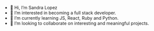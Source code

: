 - 👋 Hi, I’m Sandra Lopez
- 👀 I’m interested in becoming a full stack developer.
- 🌱 I’m currently learning JS, React, Ruby and Python.
- 💞️ I’m looking to collaborate on interesting and meaningful projects.

<!---
SandyLOC/SandyLOC is a ✨ special ✨ repository because its `README.md` (this file) appears on your GitHub profile.
You can click the Preview link to take a look at your changes.
--->
